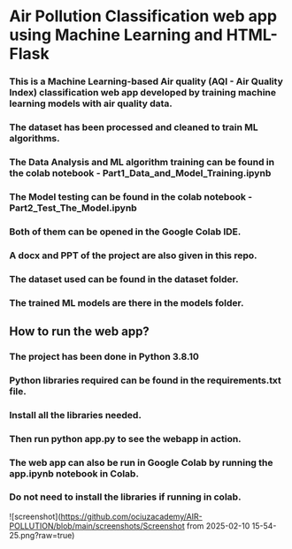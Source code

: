 # Air Pollution Classification web app using Machine Learning and HTML-Flask
### This is a Machine Learning-based Air quality (AQI - Air Quality Index) classification web app developed by training machine learning models with air quality data.
### The dataset has been processed and cleaned to train ML algorithms.
### The Data Analysis and ML algorithm training can be found in the colab notebook - Part1_Data_and_Model_Training.ipynb
### The Model testing can be found in the colab notebook - Part2_Test_The_Model.ipynb
### Both of them can be opened in the Google Colab IDE.


### A docx and PPT of the project are also given in this repo.
### The dataset used can be found in the dataset folder.
### The trained ML models are there in the models folder. 


## How to run the web app?
### The project has been done in Python 3.8.10
### Python libraries required can be found in the requirements.txt file.
### Install all the libraries needed.
### Then run python app.py to see the webapp in action.
### The web app can also be run in Google Colab by running the app.ipynb notebook in Colab. 
### Do not need to install the libraries if running in colab.

![screenshot](https://github.com/ociuzacademy/AIR-POLLUTION/blob/main/screenshots/Screenshot from 2025-02-10 15-54-25.png?raw=true)

